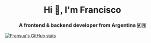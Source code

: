 <h1 align="center">Hi 👋, I'm Francisco</h1>
<h3 align="center">A frontend & backend developer from Argentina 🇦🇷</h3>

[![Fransua's GitHub stats](https://github-readme-stats.vercel.app/api?username=fransua0206&show_icons=true&layout=compact&theme=dark)](https://github.com/fransua0206)
